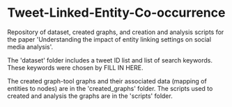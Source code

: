# Tweet-Linked-Entity-Co-occurrence

Repository of dataset, created graphs, and creation and analysis scripts for the paper 'Understanding the impact of entity linking settings on social media analysis'. 

The 'dataset' folder includes a tweet ID list and list of search keywords. These keywords were chosen by FILL IN HERE. 

The created graph-tool graphs and their associated data (mapping of entities to nodes) are in the 'created_graphs' folder. The scripts used to created and analysis the graphs are in the 'scripts' folder.
